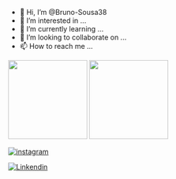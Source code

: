 
- 👋 Hi, I’m @Bruno-Sousa38
- 👀 I’m interested in ...
- 🌱 I’m currently learning ...
- 💞️ I’m looking to collaborate on ...
- 📫 How to reach me ...

<div align="left">
  <img height="160em" src="https://github-readme-stats.vercel.app/api?username=Bruno-Sousa38&show_icons=true&theme=tokyonight&include_all_commits=true&count_private=true%22/%3E">
  <img height="160em" src="https://github-readme-stats.vercel.app/api/top-langs/?username=Bruno-Sousa38&layout=compact&langs_count=7&theme=tokyonight&include_all_commits=true&count_private=true%22/%3E">
</div>

[![instagram](    https://img.shields.io/badge/Instagram-E4405F?style=for-the-badge&logo=instagram&logoColor=white)](https://instagram.com/brodriguesesousa)

[![Linkendin](    https://img.shields.io/badge/LinkedIn-0077B5?style=for-the-badge&logo=linkedin&logoColor=white)](https://www.linkedin.com/in/bruno-rodrigues-52839238/)
